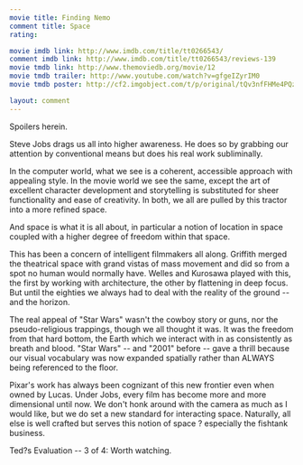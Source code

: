 ```yaml
---
movie title: Finding Nemo
comment title: Space
rating: 

movie imdb link: http://www.imdb.com/title/tt0266543/
comment imdb link: http://www.imdb.com/title/tt0266543/reviews-139
movie tmdb link: http://www.themoviedb.org/movie/12
movie tmdb trailer: http://www.youtube.com/watch?v=gfgeIZyrIM0
movie tmdb poster: http://cf2.imgobject.com/t/p/original/tQv3nfFHMe4PQzPXaQzQFftPPTA.jpg

layout: comment
---
```


Spoilers herein.

Steve Jobs drags us all into higher awareness. He does so by grabbing our attention by  conventional means but does his real work subliminally.

In the computer world, what we see is a coherent, accessible approach with appealing  style. In the movie world we see the same, except the art of excellent character  development and storytelling is substituted for sheer functionality and ease of creativity.  In both, we all are pulled by this tractor into a more refined space.

And space is what it is all about, in particular a notion of location in space coupled with a  higher degree of freedom within that space.

This has been a concern of intelligent filmmakers all along. Griffith merged the theatrical  space with grand vistas of mass movement and did so from a spot no human would  normally have. Welles and Kurosawa played with this, the first by working with  architecture, the other by flattening in deep focus. But until the eighties we always had to  deal with the reality of the ground -- and the horizon.

The real appeal of "Star Wars" wasn't the cowboy story or guns, nor the pseudo-religious  trappings, though we all thought it was. It was the freedom from that hard bottom, the  Earth which we interact with in as consistently as breath and blood. "Star Wars" -- and  "2001" before -- gave a thrill because our visual vocabulary was now expanded spatially  rather than ALWAYS being referenced to the floor.

Pixar's work has always been cognizant of this new frontier even when owned by Lucas.  Under Jobs, every film has become more and more dimensional until now. We don't honk  around with the camera as much as I would like, but we do set a new standard for  interacting space. Naturally, all else is well crafted but serves this notion of space ?  especially the fishtank business.

Ted?s Evaluation -- 3 of 4: Worth watching.